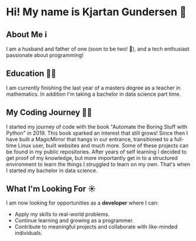 # Hi! My name is Kjartan Gundersen :wave:

## About Me :information_source: 
I am a husband and father of one (soon to be two! :baby:), and a tech enthusiast passionate about programming! 

## Education :student:
I am currently finishing the last year of a masters degree as a teacher in mathematics. In addition I'm taking a bachelor in data science part time. 

## My Coding Journey :technologist: 
I started my journey of code with the book "Automate the Boring Stuff with Python" in 2019. This book sparked an interest that still grows! Since then I have built a MagicMirror that hangs in our entrance, transitioned to a full-time Linux user, built websites and much more. Some of these projects can be found in my public repositories. After years of self learning I decided to get proof of my knowledge, but more importantly get in to a structured environment to learn the things I struggled to learn on my own. That's when I started my bachelor in data science. 

## What I'm Looking For :sunny:
I am now looking for opportunities as a **developer** where I can:
- Apply my skills to real-world problems.
- Continue learning and growing as a programmer.
- Contribute to meaningful projects and collaborate with like-minded individuals.
